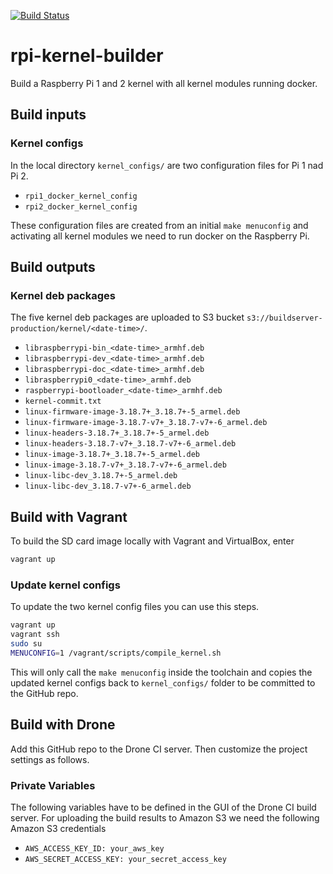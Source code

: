 [![Build Status](https://builder.hypriot.com/api/badge/github.com/hypriot/rpi-kernel-builder/status.svg?branch=master)](https://builder.hypriot.com/github.com/hypriot/rpi-kernel-builder)
# rpi-kernel-builder

Build a Raspberry Pi 1 and 2 kernel with all kernel modules running docker.

## Build inputs

### Kernel configs

In the local directory `kernel_configs/` are two configuration files for Pi 1 nad Pi 2.

* `rpi1_docker_kernel_config`
* `rpi2_docker_kernel_config`

These configuration files are created from an initial `make menuconfig` and activating all kernel modules we need to run docker on the Raspberry Pi.

## Build outputs

### Kernel deb packages

The five kernel deb packages are uploaded to S3 bucket `s3://buildserver-production/kernel/<date-time>/`.

* `libraspberrypi-bin_<date-time>_armhf.deb`
* `libraspberrypi-dev_<date-time>_armhf.deb`
* `libraspberrypi-doc_<date-time>_armhf.deb`
* `libraspberrypi0_<date-time>_armhf.deb`
* `raspberrypi-bootloader_<date-time>_armhf.deb`
* `kernel-commit.txt`
* `linux-firmware-image-3.18.7+_3.18.7+-5_armel.deb`
* `linux-firmware-image-3.18.7-v7+_3.18.7-v7+-6_armel.deb`
* `linux-headers-3.18.7+_3.18.7+-5_armel.deb`
* `linux-headers-3.18.7-v7+_3.18.7-v7+-6_armel.deb`
* `linux-image-3.18.7+_3.18.7+-5_armel.deb`
* `linux-image-3.18.7-v7+_3.18.7-v7+-6_armel.deb`
* `linux-libc-dev_3.18.7+-5_armel.deb`
* `linux-libc-dev_3.18.7-v7+-6_armel.deb`

## Build with Vagrant

To build the SD card image locally with Vagrant and VirtualBox, enter

```bash
vagrant up
```

### Update kernel configs

To update the two kernel config files you can use this steps.

```bash
vagrant up
vagrant ssh
sudo su
MENUCONFIG=1 /vagrant/scripts/compile_kernel.sh
```

This will only call the `make menuconfig` inside the toolchain and copies the updated kernel configs back to `kernel_configs/` folder to be committed to the GitHub repo.


## Build with Drone

Add this GitHub repo to the Drone CI server. Then customize the project settings as follows.

### Private Variables

The following variables have to be defined in the GUI of the Drone CI build server.
For uploading the build results to Amazon S3 we need the following Amazon S3 credentials

* `AWS_ACCESS_KEY_ID: your_aws_key`
* `AWS_SECRET_ACCESS_KEY: your_secret_access_key`
